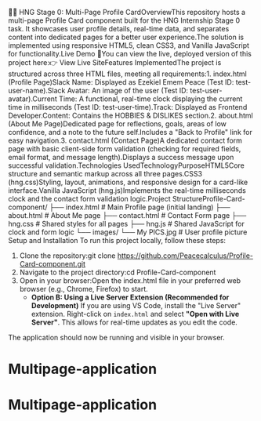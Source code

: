 🧑‍💻 HNG Stage 0: Multi-Page Profile CardOverviewThis repository hosts a multi-page Profile Card component built for the HNG Internship Stage 0 task. It showcases user profile details, real-time data, and separates content into dedicated pages for a better user experience.The solution is implemented using responsive HTML5, clean CSS3, and Vanilla JavaScript for functionality.Live Demo 🚀You can view the live, deployed version of this project here:👉 View Live SiteFeatures ImplementedThe project is structured across three HTML files, meeting all requirements:1. index.html (Profile Page)Slack Name: Displayed as Ezekiel Emem Peace (Test ID: test-user-name).Slack Avatar: An image of the user (Test ID: test-user-avatar).Current Time: A functional, real-time clock displaying the current time in milliseconds (Test ID: test-user-time).Track: Displayed as Frontend Developer.Content: Contains the HOBBIES & DISLIKES section.2. about.html (About Me Page)Dedicated page for reflections, goals, areas of low confidence, and a note to the future self.Includes a "Back to Profile" link for easy navigation.3. contact.html (Contact Page)A dedicated contact form page with basic client-side form validation (checking for required fields, email format, and message length).Displays a success message upon successful validation.Technologies UsedTechnologyPurposeHTML5Core structure and semantic markup across all three pages.CSS3 (hng.css)Styling, layout, animations, and responsive design for a card-like interface.Vanilla JavaScript (hng.js)Implements the real-time milliseconds clock and the contact form validation logic.Project StructureProfile-Card-component/
├── index.html          # Main Profile page (initial landing)
├── about.html          # About Me page
├── contact.html        # Contact Form page
├── hng.css             # Shared styles for all pages
├── hng.js              # Shared JavaScript for clock and form logic
└── images/
    └── My PICS.jpg     # User profile picture
Setup and Installation 
To run this project locally, follow these steps:
1. Clone the repository:git clone https://github.com/Peacecalculus/Profile-Card-component.git
2. Navigate to the project directory:cd Profile-Card-component
3. Open in your browser:Open the index.html file in your preferred web browser (e.g., Chrome, Firefox) to start.
    * **Option B: Using a Live Server Extension (Recommended for Development)**
        If you are using VS Code, install the "Live Server" extension. Right-click on `index.html` and select **"Open with Live Server"**. This allows for real-time updates as you edit the code.

The application should now be running and visible in your browser.
# Multipage-application
# Multipage-application
